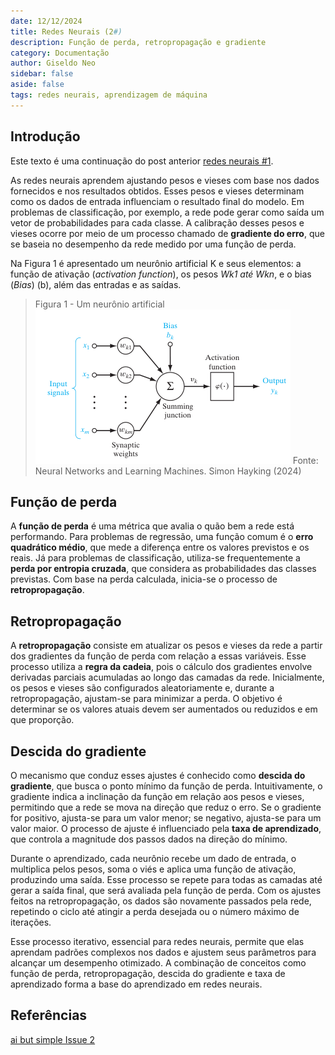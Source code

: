 ```yaml
---
date: 12/12/2024
title: Redes Neurais (2#)
description: Função de perda, retropropagação e gradiente
category: Documentação
author: Giseldo Neo
sidebar: false
aside: false
tags: redes neurais, aprendizagem de máquina
---
```


## Introdução

Este texto é uma continuação do post anterior [redes neurais #1](/posts/2024-04-01-redes-neurais-1).

As redes neurais aprendem ajustando pesos e vieses com base nos dados fornecidos e nos resultados obtidos. Esses pesos e vieses determinam como os dados de entrada influenciam o resultado final do modelo. Em problemas de classificação, por exemplo, a rede pode gerar como saída um vetor de probabilidades para cada classe. A calibração desses pesos e vieses ocorre por meio de um processo chamado de **gradiente do erro**, que se baseia no desempenho da rede medido por uma função de perda.

Na Figura 1 é apresentado um neurônio artificial K e seus elementos: a função de ativação (_activation function_), os pesos _Wk1 até Wkn_, e o bias (_Bias_) (b), além das entradas e as saídas.

> Figura 1 - Um neurônio artificial
> ![Modelo não linear de um neurônio](./2024-12-12-redes-neurais-2/neuronio.png)
> Fonte: Neural Networks and Learning Machines. Simon Hayking (2024)


## Função de perda

A **função de perda** é uma métrica que avalia o quão bem a rede está performando. Para problemas de regressão, uma função comum é o **erro quadrático médio**, que mede a diferença entre os valores previstos e os reais. Já para problemas de classificação, utiliza-se frequentemente a **perda por entropia cruzada**, que considera as probabilidades das classes previstas. Com base na perda calculada, inicia-se o processo de **retropropagação**.

## Retropropagação

A **retropropagação** consiste em atualizar os pesos e vieses da rede a partir dos gradientes da função de perda com relação a essas variáveis. Esse processo utiliza a **regra da cadeia**, pois o cálculo dos gradientes envolve derivadas parciais acumuladas ao longo das camadas da rede. Inicialmente, os pesos e vieses são configurados aleatoriamente e, durante a retropropagação, ajustam-se para minimizar a perda. O objetivo é determinar se os valores atuais devem ser aumentados ou reduzidos e em que proporção.

## Descida do gradiente

O mecanismo que conduz esses ajustes é conhecido como **descida do gradiente**, que busca o ponto mínimo da função de perda. Intuitivamente, o gradiente indica a inclinação da função em relação aos pesos e vieses, permitindo que a rede se mova na direção que reduz o erro. Se o gradiente for positivo, ajusta-se para um valor menor; se negativo, ajusta-se para um valor maior. O processo de ajuste é influenciado pela **taxa de aprendizado**, que controla a magnitude dos passos dados na direção do mínimo.

Durante o aprendizado, cada neurônio recebe um dado de entrada, o multiplica pelos pesos, soma o viés e aplica uma função de ativação, produzindo uma saída. Esse processo se repete para todas as camadas até gerar a saída final, que será avaliada pela função de perda. Com os ajustes feitos na retropropagação, os dados são novamente passados pela rede, repetindo o ciclo até atingir a perda desejada ou o número máximo de iterações.

Esse processo iterativo, essencial para redes neurais, permite que elas aprendam padrões complexos nos dados e ajustem seus parâmetros para alcançar um desempenho otimizado. A combinação de conceitos como função de perda, retropropagação, descida do gradiente e taxa de aprendizado forma a base do aprendizado em redes neurais.

## Referências

[ai but simple Issue 2](https://www.aibutsimple.com/p/neural-networks-learning-parameters-weights-biases-backprop)
